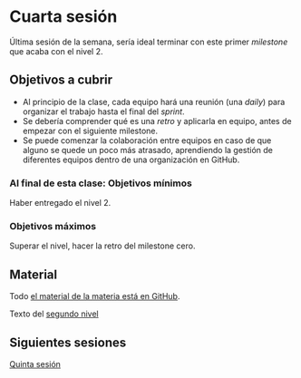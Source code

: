 # Cuarta sesión

Última sesión de la semana, sería ideal terminar con este primer *milestone* que
acaba con el nivel 2.

## Objetivos a cubrir

* Al principio de la clase, cada equipo hará una reunión (una *daily*) para
  organizar el trabajo hasta el final del *sprint*.
* Se debería comprender qué es una *retro* y aplicarla en equipo, antes de
  empezar con el siguiente milestone.
* Se puede comenzar la colaboración entre equipos en caso de que alguno se quede
  un poco más atrasado, aprendiendo la gestión de diferentes equipos dentro de
  una organización en GitHub.

### Al final de esta clase: Objetivos mínimos

Haber entregado el nivel 2.

### Objetivos máximos

Superar el nivel, hacer la retro del milestone cero.

## Material

Todo [el material de la materia está en GitHub](http://jj.github.io/MPDA-IS).

Texto del [segundo nivel](http://jj.github.io/MPDA-IS/doc/2.Modelo)

## Siguientes sesiones

[Quinta sesión](05.md)
